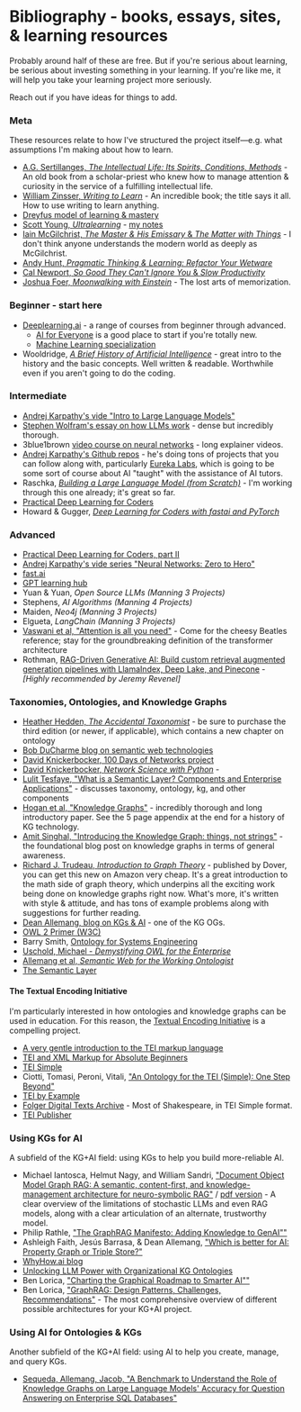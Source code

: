 # Bibliography - books, essays, sites, & learning resources

Probably around half of these are free. But if you're serious about learning, be serious about investing something in your learning. If you're like me, it will help you take your learning project more seriously.

Reach out if you have ideas for things to add.

### Meta ###

These resources relate to how I've structured the project itself—e.g. what assumptions I'm making about how to learn.

- [A.G. Sertillanges, *The Intellectual Life: Its Spirits, Conditions, Methods*](https://www.google.com/books/edition/The_Intellectual_Life/WSrK6QyNVhoC?hl=en) - An old book from a scholar-priest who knew how to manage attention & curiosity in the service of a fulfilling intellectual life.
- [William Zinsser, *Writing to Learn*](https://www.google.com/books/edition/Writing_to_Learn/KJuqX0ElT9wC?hl=en) - An incredible book; the title says it all. How to use writing to learn anything.
- [Dreyfus model of learning & mastery](https://en.wikipedia.org/wiki/Dreyfus_model_of_skill_acquisition)
- [Scott Young, *Ultralearning*](https://www.scotthyoung.com/blog/ultralearning/) - [my notes](/ultralearning.md)
- [Iain McGilchrist, *The Master & His Emissary* & *The Matter with Things*](https://channelmcgilchrist.com/home/) - I don't think anyone understands the modern world as deeply as McGilchrist.
- [Andy Hunt, *Pragmatic Thinking & Learning: Refactor Your Wetware*](https://archive.org/details/pragmaticthinkin00hunt_1)
- [Cal Newport, *So Good They Can't Ignore You* & *Slow Productivity*](https://calnewport.com/writing/)
- [Joshua Foer, *Moonwalking with Einstein*](https://en.wikipedia.org/wiki/Moonwalking_with_Einstein) - The lost arts of memorization.  

### Beginner - start here ### 

- [Deeplearning.ai](https://www.deeplearning.ai/) - a range of courses from beginner through advanced. 
	- [AI for Everyone](https://www.deeplearning.ai/courses/ai-for-everyone/) is a good place to start if you're totally new.
	- [Machine Learning specialization](https://www.coursera.org/specializations/machine-learning-introduction)
- Wooldridge, [*A Brief History of Artificial Intelligence*](https://www.goodreads.com/book/show/53359507-a-brief-history-of-artificial-intelligence) - great intro to the history and the basic concepts. Well written & readable. Worthwhile even if you aren't going to do the coding.

### Intermediate ###

- [Andrej Karpathy's vide "Intro to Large Language Models"](https://www.youtube.com/watch?v=zjkBMFhNj_g&list=PLAqhIrjkxbuW9U8-vZ_s_cjKPT_FqRStI&index=1)
- [Stephen Wolfram's essay on how LLMs work](https://writings.stephenwolfram.com/2023/02/what-is-chatgpt-doing-and-why-does-it-work/) - dense but incredibly thorough.
- 3blue1brown [video course on neural networks](https://www.youtube.com/playlist?list=PLZHQObOWTQDNU6R1_67000Dx_ZCJB-3pi) - long explainer videos.
- [Andrej Karpathy's Github repos](https://github.com/karpathy) - he's doing tons of projects that you can follow along with, particularly [Eureka Labs](https://eurekalabs.ai/), which is going to be some sort of course about AI "taught" with the assistance of AI tutors.
- Raschka, [*Building a Large Language Model (from Scratch)*](https://www.manning.com/books/build-a-large-language-model-from-scratch) - I'm working through this one already; it's great so far.
- [Practical Deep Learning for Coders](https://course.fast.ai/)
- Howard & Gugger, [*Deep Learning for Coders with fastai and PyTorch*](https://course.fast.ai/Resources/book.html)


### Advanced ###

- [Practical Deep Learning for Coders, part II](https://course.fast.ai/Lessons/part2.html)
- [Andrej Karpathy's vide series "Neural Networks: Zero to Hero"](https://youtube.com/playlist?list=PLAqhIrjkxbuWI23v9cThsA9GvCAUhRvKZ&si=9DqrnYQ1VXDjLWgo)
- [fast.ai](https://www.fast.ai/)
- [GPT learning hub](https://www.gptlearninghub.ai/codingproblems)
- Yuan & Yuan, *Open Source LLMs (Manning 3 Projects)*
- Stephens, *AI Algorithms (Manning 4 Projects)*
- Maiden, *Neo4j (Manning 3 Projects)*
- Elgueta, *LangChain (Manning 3 Projects)*
- [Vaswani et al, "Attention is all you need"](https://proceedings.neurips.cc/paper/2017/file/3f5ee243547dee91fbd053c1c4a845aa-Paper.pdf) - Come for the cheesy Beatles reference; stay for the groundbreaking definition of the transformer architecture
- Rothman, [RAG-Driven Generative AI: Build custom retrieval augmented generation pipelines with LlamaIndex, Deep Lake, and Pinecone](https://www.packtpub.com/en-us/product/rag-driven-generative-ai-9781836200918) - *[Highly recommended by Jeremy Revenel]*

### Taxonomies, Ontologies, and Knowledge Graphs ###

- [Heather Hedden, *The Accidental Taxonomist*]() - be sure to purchase the third edition (or newer, if applicable), which contains a new chapter on ontology
- [Bob DuCharme blog on semantic web technologies](https://www.bobdc.com/blog/)
- [David Knickerbocker, 100 Days of Networks project](https://100daysofnetworks.substack.com/)
- [David Knickerbocker, *Network Science with Python*](https://www.oreilly.com/library/view/network-science-with/9781801073691/) - 
- [Lulit Tesfaye, "What is a Semantic Layer? Components and Enterprise Applications"]( https://enterprise-knowledge.com/what-is-a-semantic-layer-components-and-enterprise-applications/) - discusses taxonomy, ontology, kg, and other components
- [Hogan et al, "Knowledge Graphs"](https://arxiv.org/pdf/2003.02320) - incredibly thorough and long introductory paper. See the 5 page appendix at the end for a history of KG technology.
- [Amit Singhal, "Introducing the Knowledge Graph: things, not strings"](https://blog.google/products/search/introducing-knowledge-graph-things-not/) - the foundational blog post on knowledge graphs in terms of general awareness.
- [Richard J. Trudeau, *Introduction to Graph Theory*](https://archive.org/details/introductiontogr0000trud) - published by Dover, you can get this new on Amazon very cheap. It's a great introduction to the math side of graph theory, which underpins all the exciting work being done on knowledge graphs right now. What's more, it's written with style & attitude, and has tons of example problems along with suggestions for further reading. 
- [Dean Allemang, blog on KGs & AI](https://medium.com/@dallemang) - one of the KG OGs. 
- [OWL 2 Primer (W3C)](https://www.w3.org/TR/owl2-primer/#Property_Characteristics)
- Barry Smith, [Ontology for Systems Engineering](https://www.youtube.com/watch?v=bj8mSbHh-qA&t=13s)
- [Uschold, Michael - *Demystifying OWL for the Enterprise*](https://link.springer.com/book/10.1007/978-3-031-79482-7)
- [Allemang et al, *Semantic Web for the Working Ontologist*](http://workingontologist.org/index.html)
- [The Semantic Layer](https://www.knowledge-graph-guys.com/blog/the-semantic-layer)

#### The Textual Encoding Initiative  

I'm particularly interested in how ontologies and knowledge graphs can be used in education. For this reason, the [Textual Encoding Initiative](https://tei-c.org/) is a compelling project.

- [A very gentle introduction to the TEI markup language](https://www.tei-c.org/Vault/Tutorials/mueller-index.htm)
- [TEI and XML Markup for Absolute Beginners](https://collab.fordham.edu/gsdh/2016/06/16/tei-and-xml-markup-for-absolute-beginners/)
- [TEI Simple](https://teisimple.wordpress.com/)
- Ciotti, Tomasi, Peroni, Vitali, ["An Ontology for the TEI (Simple): One Step Beyond"](https://tei-c.org/Vault/MembersMeetings/2015/wp-content/uploads/2015/06/An-ontology-for-the-TEI-Simple.pdf)
- [TEI by Example](https://www.teibyexample.org/exist/examples/)
- [Folger Digital Texts Archive](https://www.folgerdigitaltexts.org/download/teisimple.html) - Most of Shakespeare, in TEI Simple format.
- [TEI Publisher](https://teipublisher.com/exist/apps/tei-publisher-home/index.html)

### Using KGs for AI

A subfield of the KG+AI field: using KGs to help you build more-reliable AI.

- Michael Iantosca, Helmut Nagy, and William Sandri, ["Document Object Model Graph RAG: A semantic, content-first, and knowledge-management architecture for neuro-symbolic RAG"](https://medium.com/@nc_mike/document-object-model-graph-rag-af8ae452b0b6) / [pdf version](https://img1.wsimg.com/blobby/go/8d83b4d9-fe3b-41c3-ba74-a645effc4bf2/downloads/The%20DOM%20GraphRAG%20Project.pdf?ver=1726416712048) - A clear overview of the limitations of stochastic LLMs and even RAG models, along with a clear articulation of an alternate, trustworthy model.
- Philip Rathle, ["The GraphRAG Manifesto: Adding Knowledge to GenAI""](https://neo4j.com/blog/graphrag-manifesto/)
- Ashleigh Faith, Jesús Barrasa, & Dean Allemang, ["Which is better for AI: Property Graph or Triple Store?"](https://www.youtube.com/watch?v=0sL14JKdMbE)
- [WhyHow.ai blog](https://medium.com/enterprise-rag)
- [Unlocking LLM Power with Organizational KG Ontologies](https://superlinked.com/vectorhub/articles/kg-ontologies)
- Ben Lorica, ["Charting the Graphical Roadmap to Smarter AI""](https://gradientflow.substack.com/p/charting-the-graphical-roadmap-to)
- Ben Lorica, ["GraphRAG: Design Patterns, Challenges, Recommendations"](https://gradientflow.com/graphrag-design-patterns-challenges-recommendations/) - The most comprehensive overview of different possible architectures for your KG+AI project.

### Using AI for Ontologies & KGs ###

Another subfield of the KG+AI field: using AI to help you create, manage, and query KGs. 

- [Sequeda, Allemang, Jacob, "A Benchmark to Understand the Role of Knowledge Graphs on Large Language Models' Accuracy for Question Answering on Enterprise SQL Databases"](https://arxiv.org/pdf/2311.07509)